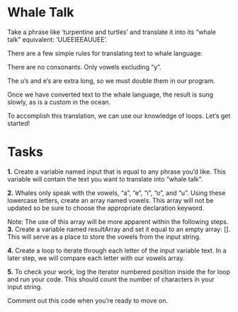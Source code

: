 # Whale Talk
Take a phrase like ‘turpentine and turtles’ and translate it into its “whale talk” equivalent: ‘UUEEIEEAUUEE’.

There are a few simple rules for translating text to whale language:

There are no consonants. Only vowels excluding “y”.

The u‘s and e‘s are extra long, so we must double them in our program.

Once we have converted text to the whale language, the result is sung slowly, as is a custom in the ocean.

To accomplish this translation, we can use our knowledge of loops. Let’s get started!

# Tasks

**1.** Create a variable named input that is equal to any phrase you’d like. This variable will contain the text you want to translate into “whale talk”.

**2.** Whales only speak with the vowels, “a”, “e”, “i”, “o”, and “u”. Using these lowercase letters, create an array named vowels. This array will not be updated so be sure to choose the appropriate declaration keyword.

Note: The use of this array will be more apparent within the following steps.
**3.** Create a variable named resultArray and set it equal to an empty array: []. This will serve as a place to store the vowels from the input string.

**4.** Create a loop to iterate through each letter of the input variable text. In a later step, we will compare each letter with our vowels array.

**5.** To check your work, log the iterator numbered position inside the for loop and run your code. This should count the number of characters in your input string.

Comment out this code when you’re ready to move on.
